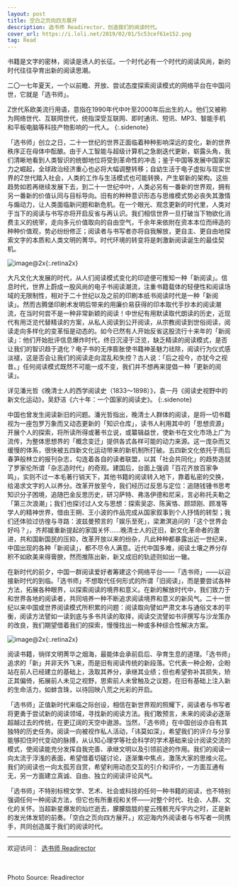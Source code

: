 ```yaml
---
layout: post
title: 空白之页向四方展开
description: 选书师 Readirector，创造我们的阅读时代。
cover_url: https://i.loli.net/2019/02/01/5c53cef61e152.png
tag: Read
---
```


书籍是文字的密林，阅读是诱人的长征。一个时代必有一个时代的阅读风尚，新的时代往往孕育出新的阅读思潮。

二〇一七年夏天，一个以前瞻、开放、尝试态度探索阅读模式的网络平台在中国问世，它就是「选书师」。

Z世代系欧美流行用语，意指在1990年代中叶至2000年后出生的人。他们又被称为网络世代、互联网世代，统指深受互联网、即时通讯、短讯、MP3、智能手机和平板电脑等科技产物影响的一代人。
{:.sidenote}

「选书师」创立之日，二十一世纪的世界正面临着种种影响深远的变化，新的世界秩序正在母体中酝酿。由于人工智能与超级计算机之急剧迭代更新，崭露头角，我们清晰地看到人类智识的统御地位将受到革命性的冲击；鉴于中国等发展中国家实力之崛起，全球政治经济重心也必将大幅调整转移；自幼生活于电子虚拟与现实世界的Z世代踏入社会，人类的工作与生活模式也可能转换，产生崭新的架构。这些趋势如若再继续发展下去，到二十一世纪中叶，人类必另有一番新的世界观，拥有另一番新的价值认同与目标导向。旧有的种种意识形态与思维模式势必丧失其激情与煽动力，让人类面临新问题和新危机。在一个眼光、观念更新的时代里，人类对于当下的阅读与书写亦将开启反省与再认识。我们相信世界一旦打破当下物欲化消费主义的统宰，走向多元价值取向的自由空气，千余年来依附在资本本位而缔造的种种价值观，势必纷纷修正；阅读者与书写者亦将自我解放，更自主、更自由地探索文字的本质和人类文明的菁华。时代环境的转变将是刺激新阅读诞生的最佳契机。

![image@2x](https://i.loli.net/2019/02/01/5c53cf033a685.jpg){:.retina2x}

大凡文化大发展的时代，从人们阅读模式变化的印迹便可推知一种「新阅读」。信息时代，世界上蔚成一股风尚的电子书阅读潮流，注重书籍载体的轻便性和阅读场域的无限制性，相对于二十世纪以及之前的印刷本纸书阅读时代是一种「新阅读」。然而古腾堡印刷术发明后带来的用廉价易获得的印本取代手抄本的阅读潮流，在当时何尝不是一种非常新颖的阅读！中世纪有用默读取代朗读的历史，近现代有用泛览代替精读的方案，从私人阅读到公开阅读，从宗教阅读到世俗阅读，阅读走向多样化的变革恒是动态的。如今已然有人开始反省这股流行十来年的「新阅读」：他们开始批评信息爆炸时代，终日沉浸于泛览，缺乏精读的阅读模式，是否让我们的智识趋于退化？电子书的无序膨胀使书籍神圣魅力祛除，阅读行为仪式感淡褪，这是否会让我们的阅读走向混乱和失控？古人说：「后之视今，亦犹今之视昔。」任何阅读模式既然不可能一成不变，我们并不想再来提倡一种「更新的阅读」。

详见潘光哲《晚清士人的西学阅读史（1833～1898）》，袁一丹《阅读史视野中的新文化运动》，吴舒洁《六十年：一个国家的阅读史》。
{:.sidenote}

中国也曾发生阅读新旧的问题。潘光哲指出，晚清士人群体的阅读，是将一切书籍视为一座包罗万象而又动态更新的「知识仓库」，读书人利用其中的「思想资源」开展个人的探索，将所读所得或著书立说，或纂辑益世，使新书在文化市场上广为流传，为整体思想界的「概念变迁」提供各式各样可能的动力来源。这一庞杂而又缓慢的体系，很快被五四新文化运动带来的新机制所打破。五四新文化依托于雨后春笋般林立的报刊杂志，勾连着各自的读者联盟，以其「社会共同化」的趋势造就了罗家伦所谓「杂志造时代」的奇观。建国后，台面上强调「百花齐放百家争鸣」，实则不过一本毛著行销天下，其他书籍的阅读转入地下，靠着私密的交换，给渴求文字的人以养分。改革开放至今，我们经历过反思与定位：追随钱锺书思考知识分子困境，追随巴金反思历史，研习萨特、弗洛伊德和尼采，言必称托夫勒之「第三次浪潮」；我们也探讨过人文与思想：探索吴宓、陈寅恪、顾颉刚、顾准等学人的精神世界，借由王朔、王小波的作品完成从国家叙事到个人抒情的转型；我们还体验过彷徨与寻路：波兹曼预言的「娱乐至死」，梁漱溟追问的「这个世界会好吗？」，齐邦媛重新提起的家国关怀……晚清士人的迂旧，新文化革命者的激进，共和国新国民的压抑，改革开放以来的纷杂，凡此种种都暴露出近一世纪来，中国出现的各种「新阅读」，都不尽令人满意。近代中国多难，阅读土壤之养分存积不如欧美来得膏腴，然而推陈出新，新又成旧的轨迹则如出一辙。

在新时代的前夕，中国一群阅读爱好者筹建这个网络平台——「选书师」——以迎接新时代的到临。「选书师」不想取代任何形式的所谓「旧阅读」，而是要尝试各种方法，拓展各种眼界，以探索阅读的境界和意义。在新的解放时代中，我们致力于和世界各地的阅读者，共同培养一种不断追求阅读境界和意义的新风气。二十一世纪以来中国或世界阅读模式所积累的问题：阅读取向譬如严肃文本与通俗文本的平衡，阅读方法譬如一读到底与多书共读的取择，阅读交流譬如书评撰写与沙龙策办的改良，我们期望借着我们的探索，慢慢找出一种或多种综合性解决方案。

![image@2x](https://i.loli.net/2019/02/27/5c76658577277.jpg){:.retina2x}

阅读书籍，徜徉文明菁华之烟海，最能体会承前启后、孕育生息的道理。「选书师」追求的「新」并非天外飞来，而是旧有阅读传统的新段落。它代表一种企盼，企盼站在前人已经建立的基础上，汲取其养分，承继其业绩；但也希望弥补其损失，矫正其偏倚，拓展前人未见之视野，思索前人未曾触及之议题，在旧有基础上注入新的生命活力，如蚌含珠，以待回映八荒之光彩的开启。

「选书师」正值新时代来临之际创设，相信在新世界观的照耀下，阅读者与书写者将更勇于尝试新的阅读领域，寻找新的阅读方法。我们敢预言，未来的阅读必逐渐超越过去的传统，在更辽阔的天空中遨游。当然，「选书师」在中国创设亦自有其独特的历史任务。阅读一向被视作私人活动，「讳莫如深」，希望我们的评介与分享能够扣住时代变动的脉搏，从认知心理学等社会科学的学术基础来设计阅读交流的模式，使阅读能充分发挥自我完善、承继文明以及引领前途的作用。我们的阅读一向太流于浮浅的表面，希望借着切磋讨论，逐渐集中焦点，激荡大家的思维火花。我们的阅读也一向太孤芳自赏，希望利用动态交互的引介和评价，一方面互通有无，另一方面建立真诚、自由、独立的阅读评论风气。

「选书师」不特别标榜文学、艺术、社会或科技的任何一种书籍的阅读，也不特别强调任何一种阅读方法，但它也有所重视和关怀——对整个时代、社会、人群、文化的关怀。当超新星爆发的灿烂逝去，朦朦胧胧的星云残骸充斥宇内之时，正是新的发光体发轫的前奏。「空白之页向四方展开。」欢迎海内外阅读者与书写者一同携手，共同创造属于我们的阅读时代。

---

欢迎访问：&ensp;<a href="https://readirector.com" target="_blank">选书师 Readirector</a>

&emsp;  
&emsp;  
Photo Source: Readirector

